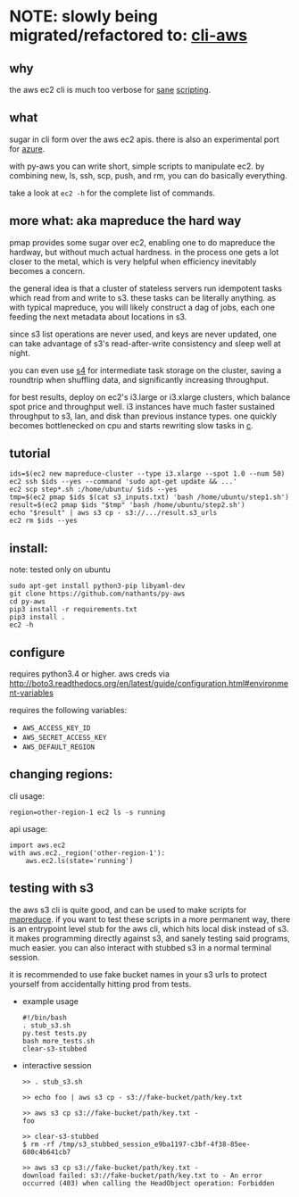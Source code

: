 # NOTE: slowly being migrated/refactored to: [cli-aws](https://github.com/nathants/cli-aws)

## why

the aws ec2 cli is much too verbose for [sane](https://github.com/nathants/bootstraps/tree/ef84c9f1c3f3f19fa67ef9689eb991f18f241585/scripts/spark_cluster.py) [scripting](https://github.com/nathants/bootstraps/tree/ef84c9f1c3f3f19fa67ef9689eb991f18f241585/scripts/cassandra_cluster.sh).

## what

sugar in cli form over the aws ec2 apis. there is also an experimental port for [azure](http://github.com/nathants/py-azure).

with py-aws you can write short, simple scripts to manipulate ec2. by combining new, ls, ssh, scp, push, and rm, you can do basically everything.

take a look at `ec2 -h` for the complete list of commands.

## more what: aka mapreduce the hard way

pmap provides some sugar over ec2, enabling one to do mapreduce the hardway, but without much actual hardness. in the process one gets a lot closer to the metal, which is very helpful when efficiency inevitably becomes a concern.

the general idea is that a cluster of stateless servers run idempotent tasks which read from and write to s3. these tasks can be literally anything. as with typical mapreduce, you will likely construct a dag of jobs, each one feeding the next metadata about locations in s3.

since s3 list operations are never used, and keys are never updated, one can take advantage of s3's read-after-write consistency and sleep well at night.

you can even use [s4](http://github.com/nathants/s4) for intermediate task storage on the cluster, saving a roundtrip when shuffling data, and significantly increasing throughput.

for best results, deploy on ec2's i3.large or i3.xlarge clusters, which balance spot price and throughput well. i3 instances have much faster sustained throughput to s3, lan, and disk than previous instance types. one quickly becomes bottlenecked on cpu and starts rewriting slow tasks in [c](http://github.com/nathants/c-utils).

## tutorial

```
ids=$(ec2 new mapreduce-cluster --type i3.xlarge --spot 1.0 --num 50)
ec2 ssh $ids --yes --command 'sudo apt-get update && ...'
ec2 scp step*.sh :/home/ubuntu/ $ids --yes
tmp=$(ec2 pmap $ids $(cat s3_inputs.txt) 'bash /home/ubuntu/step1.sh')
result=$(ec2 pmap $ids "$tmp" 'bash /home/ubuntu/step2.sh')
echo "$result" | aws s3 cp - s3://.../result.s3_urls
ec2 rm $ids --yes
```

## install:

note: tested only on ubuntu

```
sudo apt-get install python3-pip libyaml-dev
git clone https://github.com/nathants/py-aws
cd py-aws
pip3 install -r requirements.txt
pip3 install .
ec2 -h
```

## configure

requires python3.4 or higher.
aws creds via http://boto3.readthedocs.org/en/latest/guide/configuration.html#environment-variables

requires the following variables:
- `AWS_ACCESS_KEY_ID`
- `AWS_SECRET_ACCESS_KEY`
- `AWS_DEFAULT_REGION`


## changing regions:
cli usage:

`region=other-region-1 ec2 ls -s running`

api usage:

```
import aws.ec2
with aws.ec2._region('other-region-1'):
    aws.ec2.ls(state='running')
 ```

## testing with s3

the aws s3 cli is quite good, and can be used to make scripts for [mapreduce](#more-why-aka-map-reduce-the-hard-way). if you want to test these scripts in a more permanent way, there is an entrypoint level stub for the aws cli, which hits local disk instead of s3. it makes programming directly against s3, and sanely testing said programs, much easier. you can also interact with stubbed s3 in a normal terminal session.

it is recommended to use fake bucket names in your s3 urls to protect yourself from accidentally hitting prod from tests.

- example usage
   ```
   #!/bin/bash
   . stub_s3.sh
   py.test tests.py
   bash more_tests.sh
   clear-s3-stubbed
   ```

- interactive session
   ```
   >> . stub_s3.sh

   >> echo foo | aws s3 cp - s3://fake-bucket/path/key.txt

   >> aws s3 cp s3://fake-bucket/path/key.txt -
   foo

   >> clear-s3-stubbed
   $ rm -rf /tmp/s3_stubbed_session_e9ba1197-c3bf-4f38-85ee-680c4b641cb7

   >> aws s3 cp s3://fake-bucket/path/key.txt -
   download failed: s3://fake-bucket/path/key.txt to - An error occurred (403) when calling the HeadObject operation: Forbidden
   ```
